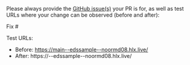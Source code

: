 Please always provide the [GitHub issue(s)](../issues) your PR is for, as well as test URLs where your change can be observed (before and after):

Fix #<gh-issue-id>

Test URLs:
- Before: https://main--edssample--noormd08.hlx.live/
- After: https://<branch>--edssample--noormd08.hlx.live/
